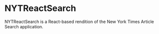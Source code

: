 # NYTReactSearch
NYTReactSearch is a React-based rendition of the New York Times Article Search application.
